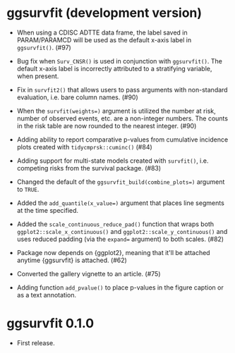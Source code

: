 # ggsurvfit (development version)

* When using a CDISC ADTTE data frame, the label saved in PARAM/PARAMCD will be used as the default x-axis label in `ggsurvfit()`. (#97)

* Bug fix when `Surv_CNSR()` is used in conjunction with `ggsurvfit()`. The default x-axis label is incorrectly attributed to a stratifying variable, when present.

* Fix in `survfit2()` that allows users to pass arguments with non-standard evaluation, i.e. bare column names. (#90)

* When the `survfit(weights=)` argument is utilized the number at risk, number of observed events, etc. are a non-integer numbers. The counts in the risk table are now rounded to the nearest integer. (#90)

* Adding ability to report comparative p-values from cumulative incidence plots created with `tidycmprsk::cuminc()` (#84)

* Adding support for multi-state models created with `survfit()`, i.e. competing risks from the survival package. (#83)

* Changed the default of the `ggsurvfit_build(combine_plots=)` argument to `TRUE`.

* Added the `add_quantile(x_value=)` argument that places line segments at the time specified.

* Added the `scale_continuous_reduce_pad()` function that wraps both `ggplot2::scale_x_continuous()` and `ggplot2::scale_y_continuous()` and uses reduced padding (via the `expand=` argument) to both scales. (#82)

* Package now depends on {ggplot2}, meaning that it'll be attached anytime {ggsurvfit} is attached. (#62)

* Converted the gallery vignette to an article. (#75)

* Adding function `add_pvalue()` to place p-values in the figure caption or as a text annotation.

# ggsurvfit 0.1.0

* First release.
